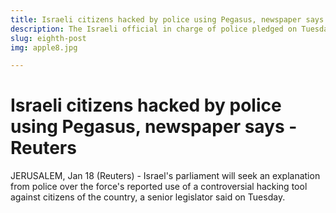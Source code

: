 ```yaml
---
title: Israeli citizens hacked by police using Pegasus, newspaper says - Reuters
description: The Israeli official in charge of police pledged on Tuesday to ensure that electronic surveillance in criminal investigations is conducted by the book after a newspaper reported illicit use of a controversial hacking tool against citizens of the country.
slug: eighth-post
img: apple8.jpg

---
```


# Israeli citizens hacked by police using Pegasus, newspaper says - Reuters


JERUSALEM, Jan 18 (Reuters) - Israel's parliament will seek an explanation from police over the force's reported use of a controversial hacking tool against citizens of the country, a senior legislator said on Tuesday.
